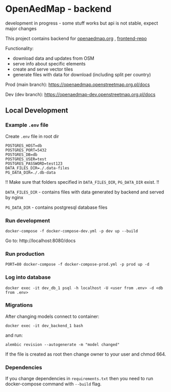 # OpenAedMap - backend

development in progress - some stuff works but api is not stable, expect major changes

This project contains backend for [openaedmap.org](openaedmap.org) , [frontend-repo](https://github.com/openstreetmap-polska/openaedmap-frontend)

Functionality:
- download data and updates from OSM
- serve info about specific elements
- create and serve vector tiles
- generate files with data for download (including split per country)

Prod (main branch): https://openaedmap.openstreetmap.org.pl/docs

Dev (dev branch): https://openaedmap-dev.openstreetmap.org.pl/docs

## Local Development

### Example `.env` file
Create `.env` file in root dir
```
POSTGRES_HOST=db
POSTGRES_PORT=5432
POSTGRES_DB=db
POSTGRES_USER=test
POSTGRES_PASSWORD=test123
DATA_FILES_DIR=./.data-files
PG_DATA_DIR=./.db-data
```

!! Make sure that folders specified in `DATA_FILES_DIR`, `PG_DATA_DIR` exist. !!

`DATA_FILES_DIR` - contains files with data generated by backend and served by nginx

`PG_DATA_DIR` - contains postgresql database files

### Run development
```
docker-compose -f docker-compose-dev.yml -p dev up --build
```

Go to: http://localhost:8080/docs

### Run production
```
PORT=80 docker-compose -f docker-compose-prod.yml -p prod up -d
```

### Log into database
```
docker exec -it dev_db_1 psql -h localhost -U <user from .env> -d <db from .env>
```

### Migrations

After changing models
connect to container:
```
docker exec -it dev_backend_1 bash
```
and run:
```
alembic revision --autogenerate -m "model changed"
```

If the file is created as root then change owner to your user and chmod 664.

### Dependencies

If you change dependencies in `requirements.txt` then you need to run docker-compose command with `--build` flag.
